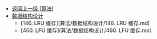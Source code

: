 - [返回上一级 [算法]](算法/)
- [数据结构设计](算法/数据结构设计/)
  - [146. LRU 缓存](算法/数据结构设计/146. LRU 缓存.md)
  - [460. LFU 缓存](算法/数据结构设计/460. LFU 缓存.md)

